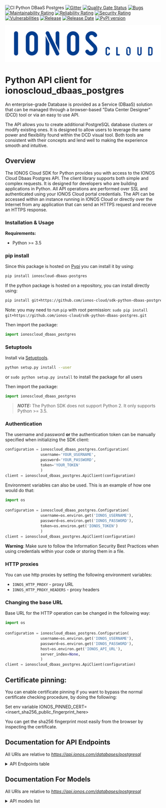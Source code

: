 ![CI Python DBaaS Postgres](https://github.com/ionos-cloud/sdk-resources/workflows/[%20CI%20]%20DBaaS%20Postgres%20/%20Python/badge.svg)
[![Gitter](https://img.shields.io/gitter/room/ionos-cloud/sdk-general)](https://gitter.im/ionos-cloud/sdk-general)
[![Quality Gate Status](https://sonarcloud.io/api/project_badges/measure?project=sdk-python-dbaas-postgres&metric=alert_status)](https://sonarcloud.io/summary?id=sdk-python-dbaas-postgres)
[![Bugs](https://sonarcloud.io/api/project_badges/measure?project=sdk-python-dbaas-postgres&metric=bugs)](https://sonarcloud.io/summary/new_code?id=sdk-python-dbaas-postgres)
[![Maintainability Rating](https://sonarcloud.io/api/project_badges/measure?project=sdk-python-dbaas-postgres&metric=sqale_rating)](https://sonarcloud.io/summary/new_code?id=sdk-python-dbaas-postgres)
[![Reliability Rating](https://sonarcloud.io/api/project_badges/measure?project=sdk-python-dbaas-postgres&metric=reliability_rating)](https://sonarcloud.io/summary/new_code?id=sdk-python-dbaas-postgres)
[![Security Rating](https://sonarcloud.io/api/project_badges/measure?project=sdk-python-dbaas-postgres&metric=security_rating)](https://sonarcloud.io/summary/new_code?id=sdk-python-dbaas-postgres)
[![Vulnerabilities](https://sonarcloud.io/api/project_badges/measure?project=sdk-python-dbaas-postgres&metric=vulnerabilities)](https://sonarcloud.io/summary/new_code?id=sdk-python-dbaas-postgres)
[![Release](https://img.shields.io/github/v/release/ionos-cloud/sdk-python-dbaas-postgres.svg)](https://github.com/ionos-cloud/sdk-python-dbaas-postgres/releases/latest)
[![Release Date](https://img.shields.io/github/release-date/ionos-cloud/sdk-python-dbaas-postgres.svg)](https://github.com/ionos-cloud/sdk-python-dbaas-postgres/releases/latest)
[![PyPI version](https://img.shields.io/pypi/v/ionoscloud-dbaas-postgres)](https://pypi.org/project/ionoscloud-dbaas-postgres/)

![Alt text](.github/IONOS.CLOUD.BLU.svg?raw=true "Title")


# Python API client for ionoscloud_dbaas_postgres

An enterprise-grade Database is provided as a Service (DBaaS) solution that
can be managed through a browser-based \"Data Center Designer\" (DCD) tool or
via an easy to use API.

The API allows you to create additional PostgreSQL database clusters or modify existing
ones. It is designed to allow users to leverage the same power and
flexibility found within the DCD visual tool. Both tools are consistent with
their concepts and lend well to making the experience smooth and intuitive.


## Overview
The IONOS Cloud SDK for Python provides you with access to the IONOS Cloud Dbaas Postgres API. The client library supports both simple and complex requests. It is designed for developers who are building applications in Python. All API operations are performed over SSL and authenticated using your IONOS Cloud portal credentials. The API can be accessed within an instance running in IONOS Cloud or directly over the Internet from any application that can send an HTTPS request and receive an HTTPS response.


### Installation & Usage

**Requirements:**
- Python >= 3.5

### pip install

Since this package is hosted on [Pypi](https://pypi.org/) you can install it by using:

```bash
pip install ionoscloud-dbaas-postgres
```

If the python package is hosted on a repository, you can install directly using:

```bash
pip install git+https://github.com/ionos-cloud/sdk-python-dbaas-postgres.git
```

Note: you may need to run `pip` with root permission: `sudo pip install git+https://github.com/ionos-cloud/sdk-python-dbaas-postgres.git`

Then import the package:

```python
import ionoscloud_dbaas_postgres
```

### Setuptools

Install via [Setuptools](http://pypi.python.org/pypi/setuptools).

```bash
python setup.py install --user
```

or `sudo python setup.py install` to install the package for all users

Then import the package:

```python
import ionoscloud_dbaas_postgres
```

> **_NOTE:_**  The Python SDK does not support Python 2. It only supports Python >= 3.5.

### Authentication

The username and password **or** the authentication token can be manually specified when initializing the SDK client:

```python
configuration = ionoscloud_dbaas_postgres.Configuration(
                username='YOUR_USERNAME',
                password='YOUR_PASSWORD',
                token='YOUR_TOKEN'
                )
client = ionoscloud_dbaas_postgres.ApiClient(configuration)
```

Environment variables can also be used. This is an example of how one would do that:

```python
import os

configuration = ionoscloud_dbaas_postgres.Configuration(
                username=os.environ.get('IONOS_USERNAME'),
                password=os.environ.get('IONOS_PASSWORD'),
                token=os.environ.get('IONOS_TOKEN')
                )
client = ionoscloud_dbaas_postgres.ApiClient(configuration)
```

**Warning**: Make sure to follow the Information Security Best Practices when using credentials within your code or storing them in a file.


### HTTP proxies

You can use http proxies by setting the following environment variables:
- `IONOS_HTTP_PROXY` - proxy URL
- `IONOS_HTTP_PROXY_HEADERS` - proxy headers

### Changing the base URL

Base URL for the HTTP operation can be changed in the following way:

```python
import os

configuration = ionoscloud_dbaas_postgres.Configuration(
                username=os.environ.get('IONOS_USERNAME'),
                password=os.environ.get('IONOS_PASSWORD'),
                host=os.environ.get('IONOS_API_URL'),
                server_index=None,
                )
client = ionoscloud_dbaas_postgres.ApiClient(configuration)
```

## Certificate pinning:

You can enable certificate pinning if you want to bypass the normal certificate checking procedure,
by doing the following:

Set env variable IONOS_PINNED_CERT=<insert_sha256_public_fingerprint_here>

You can get the sha256 fingerprint most easily from the browser by inspecting the certificate.


## Documentation for API Endpoints

All URIs are relative to *https://api.ionos.com/databases/postgresql*
<details >
    <summary title="Click to toggle">API Endpoints table</summary>


| Class | Method | HTTP request | Description |
| ------------- | ------------- | ------------- | ------------- |
| BackupsApi | [**cluster_backups_get**](docs/api/BackupsApi.md#cluster_backups_get) | **GET** /clusters/{clusterId}/backups | List backups of cluster |
| BackupsApi | [**clusters_backups_find_by_id**](docs/api/BackupsApi.md#clusters_backups_find_by_id) | **GET** /clusters/backups/{backupId} | Fetch a cluster backup |
| BackupsApi | [**clusters_backups_get**](docs/api/BackupsApi.md#clusters_backups_get) | **GET** /clusters/backups | List cluster backups |
| ClustersApi | [**cluster_postgres_versions_get**](docs/api/ClustersApi.md#cluster_postgres_versions_get) | **GET** /clusters/{clusterId}/postgresversions | List PostgreSQL versions |
| ClustersApi | [**clusters_delete**](docs/api/ClustersApi.md#clusters_delete) | **DELETE** /clusters/{clusterId} | Delete a cluster |
| ClustersApi | [**clusters_find_by_id**](docs/api/ClustersApi.md#clusters_find_by_id) | **GET** /clusters/{clusterId} | Fetch a cluster |
| ClustersApi | [**clusters_get**](docs/api/ClustersApi.md#clusters_get) | **GET** /clusters | List clusters |
| ClustersApi | [**clusters_patch**](docs/api/ClustersApi.md#clusters_patch) | **PATCH** /clusters/{clusterId} | Patch a cluster |
| ClustersApi | [**clusters_post**](docs/api/ClustersApi.md#clusters_post) | **POST** /clusters | Create a cluster |
| ClustersApi | [**postgres_versions_get**](docs/api/ClustersApi.md#postgres_versions_get) | **GET** /clusters/postgresversions | List PostgreSQL versions |
| LogsApi | [**cluster_logs_get**](docs/api/LogsApi.md#cluster_logs_get) | **GET** /clusters/{clusterId}/logs | Get logs of your cluster |
| MetadataApi | [**infos_version_get**](docs/api/MetadataApi.md#infos_version_get) | **GET** /infos/version | Get the current API version |
| MetadataApi | [**infos_versions_get**](docs/api/MetadataApi.md#infos_versions_get) | **GET** /infos/versions | Fetch all API versions |
| RestoresApi | [**cluster_restore_post**](docs/api/RestoresApi.md#cluster_restore_post) | **POST** /clusters/{clusterId}/restore | In-place restore of a cluster |

</details>

## Documentation For Models

All URIs are relative to *https://api.ionos.com/databases/postgresql*
<details >
<summary title="Click to toggle">API models list</summary>

 - [APIVersion](docs/models/APIVersion)
 - [BackupMetadata](docs/models/BackupMetadata)
 - [BackupResponse](docs/models/BackupResponse)
 - [ClusterBackup](docs/models/ClusterBackup)
 - [ClusterBackupList](docs/models/ClusterBackupList)
 - [ClusterBackupListAllOf](docs/models/ClusterBackupListAllOf)
 - [ClusterList](docs/models/ClusterList)
 - [ClusterListAllOf](docs/models/ClusterListAllOf)
 - [ClusterLogs](docs/models/ClusterLogs)
 - [ClusterLogsInstances](docs/models/ClusterLogsInstances)
 - [ClusterLogsMessages](docs/models/ClusterLogsMessages)
 - [ClusterProperties](docs/models/ClusterProperties)
 - [ClusterResponse](docs/models/ClusterResponse)
 - [Connection](docs/models/Connection)
 - [CreateClusterProperties](docs/models/CreateClusterProperties)
 - [CreateClusterRequest](docs/models/CreateClusterRequest)
 - [CreateRestoreRequest](docs/models/CreateRestoreRequest)
 - [DBUser](docs/models/DBUser)
 - [DayOfTheWeek](docs/models/DayOfTheWeek)
 - [ErrorMessage](docs/models/ErrorMessage)
 - [ErrorResponse](docs/models/ErrorResponse)
 - [MaintenanceWindow](docs/models/MaintenanceWindow)
 - [Metadata](docs/models/Metadata)
 - [Pagination](docs/models/Pagination)
 - [PaginationLinks](docs/models/PaginationLinks)
 - [PatchClusterProperties](docs/models/PatchClusterProperties)
 - [PatchClusterRequest](docs/models/PatchClusterRequest)
 - [PostgresVersionList](docs/models/PostgresVersionList)
 - [PostgresVersionListData](docs/models/PostgresVersionListData)
 - [ResourceType](docs/models/ResourceType)
 - [State](docs/models/State)
 - [StorageType](docs/models/StorageType)
 - [SynchronizationMode](docs/models/SynchronizationMode)


[[Back to API list]](#documentation-for-api-endpoints) [[Back to Model list]](#documentation-for-models)

</details>